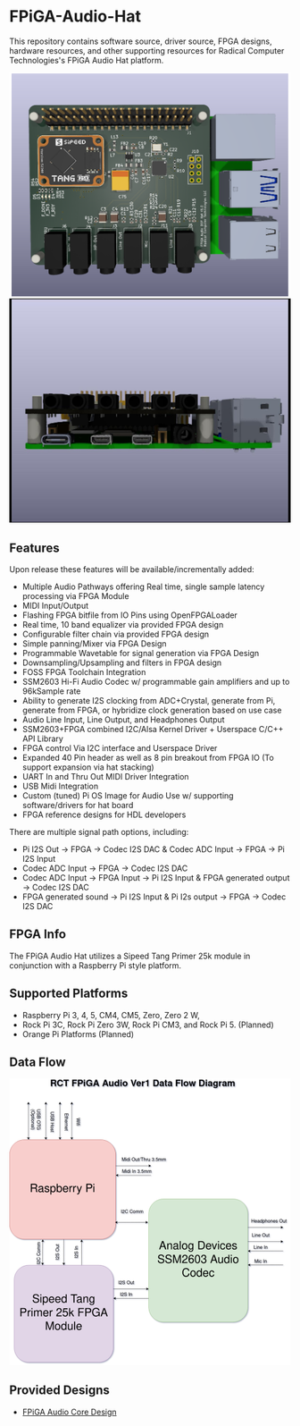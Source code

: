# FPiGA-Audio-Hat
This repository contains software source, driver source, FPGA designs, hardware resources, and other supporting resources for Radical Computer Technologies's FPiGA Audio Hat platform.

![Overhead](https://github.com/Radical-Computer-Technologies/FPiGA-Audio-Hat/blob/main/photos/FPiGA_Audio-overhead.png "Overhead")
![Front Facing Tilt](https://github.com/Radical-Computer-Technologies/FPiGA-Audio-Hat/blob/main/photos/FPiGA_Audio-fwdtilt.jpg "Front Facing Tile")

## Features

 Upon release these features will be available/incrementally added:

* Multiple Audio Pathways offering Real time, single sample latency processing via FPGA Module
* MIDI Input/Output
* Flashing FPGA bitfile from IO Pins using OpenFPGALoader
* Real time, 10 band equalizer via provided FPGA design
* Configurable filter chain via provided FPGA design
* Simple panning/Mixer via FPGA Design
* Programmable Wavetable for signal generation via FPGA Design
* Downsampling/Upsampling and filters in FPGA design
* FOSS FPGA Toolchain Integration
* SSM2603 Hi-Fi Audio Codec w/ programmable gain amplifiers and up to 96kSample rate
* Ability to generate I2S clocking from ADC+Crystal, generate from Pi, generate from FPGA, or hybridize clock generation based on use case
* Audio Line Input, Line Output, and Headphones Output
* SSM2603+FPGA combined I2C/Alsa Kernel Driver + Userspace C/C++ API Library
* FPGA control Via I2C interface and Userspace Driver
* Expanded 40 Pin header as well as 8 pin breakout from FPGA IO (To support expansion via hat stacking)
* UART In and Thru Out MIDI Driver Integration
* USB Midi Integration
* Custom (tuned) Pi OS Image for Audio Use w/ supporting software/drivers for hat board
* FPGA reference designs for HDL developers

There are multiple signal path options, including:

* Pi I2S Out -> FPGA -> Codec I2S DAC & Codec ADC Input -> FPGA -> Pi I2S Input
* Codec ADC Input -> FPGA -> Codec I2S DAC
* Codec ADC Input -> FPGA Input -> Pi I2S Input & FPGA generated output -> Codec I2S DAC
* FPGA generated sound -> Pi I2S Input & Pi I2s output -> FPGA -> Codec I2S DAC

## FPGA Info
The FPiGA Audio Hat utilizes a Sipeed Tang Primer 25k module in conjunction with a Raspberry Pi style platform. 

## Supported Platforms
* Raspberry Pi 3, 4, 5, CM4, CM5, Zero, Zero 2 W,
* Rock Pi 3C, Rock Pi Zero 3W, Rock Pi CM3, and Rock Pi 5. (Planned)
* Orange Pi Platforms (Planned)

## Data Flow
![Data Flow](https://github.com/Radical-Computer-Technologies/FPiGA-Audio-Hat/blob/main/photos/FPiGA-Audio-1.0-DataFlow.png "Data Flow")

## Provided Designs
* [FPiGA Audio Core Design](https://github.com/Radical-Computer-Technologies/FPiGA-Audio-Hat/)

